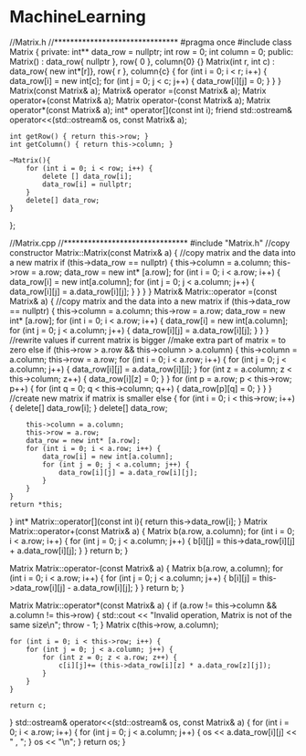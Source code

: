 # MachineLearning
//Matrix.h
//*******************************
#pragma once
#include <iostream>
class Matrix
{
private:
	int** data_row = nullptr;
	int row = 0;
	int column = 0;
public:
	Matrix() : data_row{ nullptr }, row{ 0 }, column{0} {}
	Matrix(int r, int c) : data_row{ new int*[r]}, row{ r }, column{c} {
		for (int i = 0; i < r; i++) {
			data_row[i] = new int[c];
			for (int j = 0; j < c; j++) {
				data_row[i][j] = 0;
			}
		}
	}
	Matrix(const Matrix& a);
	Matrix& operator =(const Matrix& a);
	Matrix operator+(const Matrix& a);
	Matrix operator-(const Matrix& a);
	Matrix operator*(const Matrix& a);
	int* operator[](const int i);
	friend std::ostream& operator<<(std::ostream& os, const Matrix& a);

	int getRow() { return this->row; }
	int getColumn() { return this->column; }

	~Matrix(){
		for (int i = 0; i < row; i++) {
			delete [] data_row[i];
			data_row[i] = nullptr;
		}
		delete[] data_row;
	}
};


//Matrix.cpp
//*******************************
#include "Matrix.h"
//copy constructor
Matrix::Matrix(const Matrix& a) {
	//copy matrix and the data into a new matrix
	if (this->data_row == nullptr) {
		this->column = a.column;
		this->row = a.row;
		data_row = new int* [a.row];
		for (int i = 0; i < a.row; i++) {
			data_row[i] = new int[a.column];
			for (int j = 0; j < a.column; j++) {
				data_row[i][j] = a.data_row[i][j];
			}
		}
	}
}
Matrix& Matrix::operator =(const Matrix& a) {
	//copy matrix and the data into a new matrix
	if (this->data_row == nullptr) {
		this->column = a.column;
		this->row = a.row;
		data_row = new int* [a.row];
		for (int i = 0; i < a.row; i++) {
			data_row[i] = new int[a.column];
			for (int j = 0; j < a.column; j++) {
				data_row[i][j] = a.data_row[i][j];
			}
		}
	}
	//rewrite values if current matrix is bigger
	//make extra part of matrix = to zero
	else if (this->row > a.row && this->column > a.column) {
		this->column = a.column;
		this->row = a.row;
		for (int i = 0; i < a.row; i++) {
			for (int j = 0; j < a.column; j++) {
				data_row[i][j] = a.data_row[i][j];
			}
			for (int z = a.column; z < this->column; z++) {
				data_row[i][z] = 0;
			}
		}
		for (int p = a.row; p < this->row; p++) {
			for (int q = 0; q < this->column; q++) {
				data_row[p][q] = 0;
			}
		}
	}
	//create new matrix if matrix is smaller
	else {
		for (int i = 0; i < this->row; i++) {
			delete[] data_row[i];
		}
		delete[] data_row;

		this->column = a.column;
		this->row = a.row;
		data_row = new int* [a.row];
		for (int i = 0; i < a.row; i++) {
			data_row[i] = new int[a.column];
			for (int j = 0; j < a.column; j++) {
				data_row[i][j] = a.data_row[i][j];
			}
		}
	}
	return *this;
}
int* Matrix::operator[](const int i){
	return this->data_row[i];
}
Matrix Matrix::operator+(const Matrix& a) {
	Matrix b(a.row, a.column);
	for (int i = 0; i < a.row; i++) {
		for (int j = 0; j < a.column; j++) {
			b[i][j] = this->data_row[i][j] + a.data_row[i][j];
		}
	}
	return b;
}

Matrix Matrix::operator-(const Matrix& a) {
	Matrix b(a.row, a.column);
	for (int i = 0; i < a.row; i++) {
		for (int j = 0; j < a.column; j++) {
			b[i][j] = this->data_row[i][j] - a.data_row[i][j];
		}
	}
	return b;
}

Matrix Matrix::operator*(const Matrix& a) {
	if (a.row != this->column && a.column != this->row) {
		std::cout << "Invalid operation, Matrix is not of the same size\n";
		throw - 1;
	}
	Matrix c(this->row, a.column);

	for (int i = 0; i < this->row; i++) {
		for (int j = 0; j < a.column; j++) {
			for (int z = 0; z < a.row; z++) {
				c[i][j]+= (this->data_row[i][z] * a.data_row[z][j]);
			}
		}
	}

	return c;
}
std::ostream& operator<<(std::ostream& os, const Matrix& a) {
	for (int i = 0; i < a.row; i++) {
		for (int j = 0; j < a.column; j++) {
			os << a.data_row[i][j] << " , ";
		}
		os << "\n";
	}
	return os;
}
